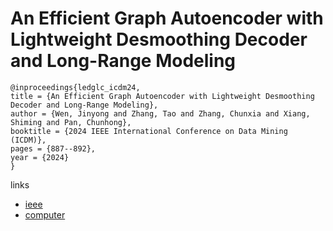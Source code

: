 # An Efficient Graph Autoencoder with Lightweight Desmoothing Decoder and Long-Range Modeling

```
@inproceedings{ledglc_icdm24,
title = {An Efficient Graph Autoencoder with Lightweight Desmoothing Decoder and Long-Range Modeling},
author = {Wen, Jinyong and Zhang, Tao and Zhang, Chunxia and Xiang, Shiming and Pan, Chunhong},
booktitle = {2024 IEEE International Conference on Data Mining (ICDM)},
pages = {887--892},
year = {2024}
}
```

links
- [ieee](https://doi.org/10.1109/ICDM59182.2024.00110)
- [computer](https://doi.ieeecomputersociety.org/10.1109/ICDM59182.2024.00110)
